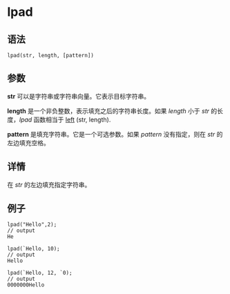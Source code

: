 # lpad

## 语法

`lpad(str, length, [pattern])`

## 参数

**str** 可以是字符串或字符串向量。它表示目标字符串。

**length** 是一个非负整数，表示填充之后的字符串长度。如果 *length* 小于 *str* 的长度，*lpad*
函数相当于 [left](left.md) (str, length).

**pattern** 是填充字符串。它是一个可选参数。如果 *pattern* 没有指定，则在
*str* 的左边填充空格。

## 详情

在 *str* 的左边填充指定字符串。

## 例子

```
lpad("Hello",2);
// output
He

lpad(`Hello, 10);
// output
Hello

lpad(`Hello, 12, `0);
// output
0000000Hello
```

